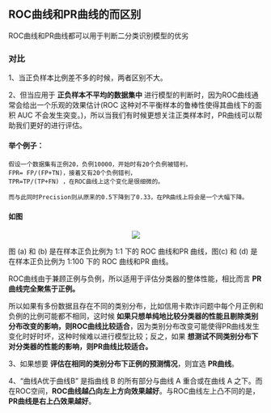 ## ROC曲线和PR曲线的而区别

ROC曲线和PR曲线都可以用于判断二分类识别模型的优劣

### 对比

1、当正负样本比例差不多的时候，两者区别不大。

2、但当应用于 __正负样本不平均的数据集中__ 进行模型的判断时，因为ROC曲线通常会给出一个乐观的效果估计(ROC 这种对不平衡样本的鲁棒性使得其曲线下的面积 AUC 不会发生突变。)，所以当我们有时候更想关注正类样本时，PR曲线可以帮助我们更好的进行评估。

#### 举个例子：

    假设一个数据集有正例20，负例10000，开始时有20个负例被错判， 
    FPR= FP/(FP+TN)，接着又有20个负例错判， 
    TPR=TP/(TP+FN) ，在ROC曲线上这个变化是很细微的。

    而与此同时Precision则从原来的0.5下降到了0.33，在PR曲线上将会是一个大幅下降。

#### 如图

<div align=center><img src="https://raw.githubusercontent.com/OneStepAndTwoSteps/Data_Analysis/master/Sklearn%E6%9C%BA%E5%99%A8%E5%AD%A6%E4%B9%A0%E5%BA%93/static/metrics/%E6%A8%A1%E5%9E%8B%E8%AF%84%E4%BC%B0/roc%E6%9B%B2%E7%BA%BF/roc%E5%92%8Cpr.png"/></div>

图 (a) 和 (b) 是在样本正负比例为 1:1 下的 ROC 曲线和PR 曲线，图(c) 和 (d) 是在样本正负比例为 1:100 下的 ROC 曲线和PR 曲线。


ROC曲线由于兼顾正例与负例，所以适用于评估分类器的整体性能，相比而言 __PR曲线完全聚焦于正例。__

所以如果有多份数据且存在不同的类别分布，比如信用卡欺诈问题中每个月正例和负例的比例可能都不相同，这时候 __如果只想单纯地比较分类器的性能且剔除类别分布改变的影响，则ROC曲线比较适合__，因为类别分布改变可能使得PR曲线发生变化时好时坏，这种时候难以进行模型比较；反之，如果 __想测试不同类别分布下对分类器的性能的影响，则PR曲线比较适合。__

3、如果想要 __评估在相同的类别分布下正例的预测情况__，则宜选 __PR曲线__。

4、“曲线A优于曲线B” 是指曲线 B 的所有部分与曲线 A 重合或在曲线 A 之下。而在ROC空间，__ROC曲线越凸向左上方向效果越好__。与ROC曲线左上凸不同的是，__PR曲线是右上凸效果越好__。



